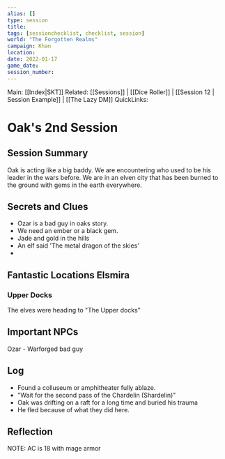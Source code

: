 ```yaml
---
alias: []
type: session
title:
tags: [sessionchecklist, checklist, session]
world: "The Forgotten Realms"
campaign: Khan
location: 
date: 2022-01-17
game_date:
session_number:
---
```

Main: [[Index|SKT]]
Related:  [[Sessions]] | [[Dice Roller]] | [[Session 12 | Session Example]] | [[The Lazy DM]]
QuickLinks: 
# Oak's 2nd Session

## Session Summary
Oak is acting like a big baddy. We are encountering who used to be his leader in the wars before.
We are in an elven city that has been burned to the ground with gems in the earth everywhere.

## Secrets and Clues

- Ozar is a bad guy in oaks story.
- We need an ember or a black gem.
- Jade and gold in the hills
- An elf said 'The metal dragon of the skies'
- 

## Fantastic Locations Elsmira

### Upper Docks
The elves were heading to "The Upper docks"


## Important NPCs
Ozar - Warforged bad guy

## Log
- Found a colluseum or amphitheater fully ablaze.
- "Wait for the second pass of the Chardelin (Shardelin)"
- Oak was drifting on a raft for a long time and buried his trauma
- He fled because of what they did here.

## Reflection
NOTE: AC is 18 with mage armor
